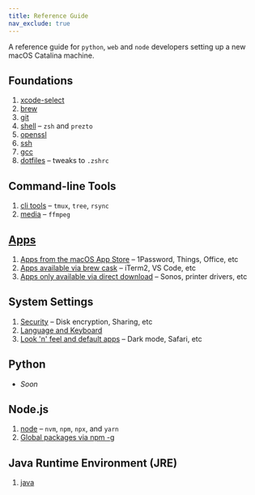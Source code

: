 ```yaml
---
title: Reference Guide
nav_exclude: true
---
```


A reference guide for `python`, `web` and `node` developers setting up a new macOS Catalina machine.

## Foundations

1. [xcode-select](foundations/xcode-select.html)
2. [brew](foundations/brew.html)
3. [git](foundations/git.html)
4. [shell](foundations/shell.html) – `zsh` and `prezto`
5. [openssl](foundations/openssl.html)
6. [ssh](foundations/ssh.html)
7. [gcc](foundations/gcc.html)
8. [dotfiles](foundations/dotfiles-tweaks.html) – tweaks to `.zshrc`

## Command-line Tools

1. [cli tools](cli/tools.html) – `tmux`, `tree`, `rsync`
2. [media](cli/media.html) – `ffmpeg`

## [Apps](apps/)

1. [Apps from the macOS App Store](apps/app-store.html) – 1Password, Things, Office, etc
2. [Apps available via brew cask](apps/brew-casks.html) – iTerm2, VS Code, etc
3. [Apps only available via direct download](apps/direct-downloads.html) – Sonos, printer drivers, etc

## System Settings

1. [Security](system/security.html) – Disk encryption, Sharing, etc
2. [Language and Keyboard](system/keyboard.html)
3. [Look 'n' feel and default apps](system/settings.html) – Dark mode, Safari, etc

## Python

- _Soon_
<!-- - Narrated version -->
<!-- - Commands-only (tl;dr) version -->
<!-- - [Global packages via pipx](...) | `youtube-dl`, ... -->

## Node.js

1. [node](node-js/node.html) – `nvm`, `npm`, `npx`, and `yarn`
2. [Global packages via npm -g](node-js/global-packages.html)

## Java Runtime Environment (JRE)

1. [java](jre/java.html)